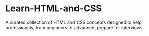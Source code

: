 # Learn-HTML-and-CSS
A curated collection of HTML and CSS concepts designed to help professionals, from beginners to advanced, prepare for interviews.
